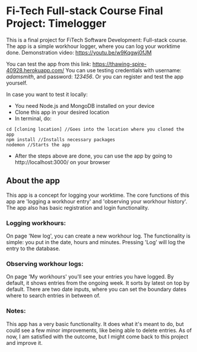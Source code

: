 # Fi-Tech Full-stack Course Final Project: Timelogger
This is a final project for FiTech Software Development: Full-stack course.
The app is a simple workhour logger, where you can log your worktime done.
Demonstration video: https://youtu.be/w9Kqgwj0fJM

You can test the app from this link: https://thawing-spire-40928.herokuapp.com/
You can use testing credentials with username: *adamsmith*, and password: *123456*. 
Or you can register and test the app yourself.

In case you want to test it locally:
- You need Node.js and MongoDB installed on your device
- Clone this app in your desired location
- In terminal, do:
```
cd [cloning location] //Goes into the location where you cloned the app
npm install //Installs necessary packages
nodemon //Starts the app
```
- After the steps above are done, you can use the app by going to http://localhost:3000/ on your browser

## About the app
This app is a concept for logging your worktime. The core functions of this app are 'logging a workhour entry' and 'observing your workhour history'.
The app also has basic registration and login functionality.

### Logging workhours:
On page 'New log', you can create a new workhour log. The functionality is simple: you put in the date, hours and minutes. Pressing 'Log' will log the entry to the database.

### Observing workhour logs:
On page 'My workhours' you'll see your entries you have logged. By default, it shows entries from the ongoing week. It sorts by latest on top by default.
There are two date inputs, where you can set the boundary dates where to search entries in between of.


### Notes:
This app has a very basic functionality. It does what it's meant to do, but could see a few minor improvements, like being able to delete entries.
As of now, I am satisfied with the outcome, but I might come back to this project and improve it.

